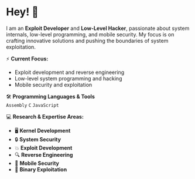 
# Hey! 👋  

I am an **Exploit Developer** and **Low-Level Hacker**, passionate about system internals, low-level programming, and mobile security. My focus is on crafting innovative solutions and pushing the boundaries of system exploitation.  

⚡ **Current Focus:**  
- Exploit development and reverse engineering  
- Low-level system programming and hacking  
- Mobile security and exploitation  

🛠 **Programming Languages & Tools**  
`Assembly` `C` `JavaScript`  

💻 **Research & Expertise Areas:**  
- 🖥 **Kernel Development**  
- 🔒 **System Security**  
- 💥 **Exploit Development**  
- 🔍 **Reverse Engineering**  
- 📱 **Mobile Security**  
- 🧩 **Binary Exploitation**  

